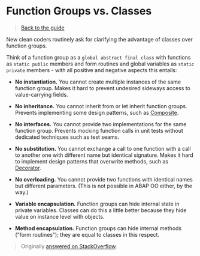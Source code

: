 # Function Groups vs. Classes

> [Back to the guide](../CleanABAP.md)

New clean coders routinely ask for clarifying
the advantage of classes over function groups.

Think of a function group as a `global abstract final class` with functions as `static public` members
and form routines and global variables as `static private` members -
with all positive and negative aspects this entails:

- **No instantiation.**
You cannot create multiple instances of the same function group.
Makes it hard to prevent undesired sideways access to value-carrying fields.

- **No inheritance.**
You cannot inherit from or let inherit function groups.
Prevents implementing some design patterns,
such as [Composite](https://en.wikipedia.org/wiki/Composite_pattern).

- **No interfaces.**
You cannot provide two implementations for the same function group.
Prevents mocking function calls in unit tests without dedicated techniques such as test seams.

- **No substitution.**
You cannot exchange a call to one function with a call to another one with different name but identical signature.
Makes it hard to implement design patterns that overwrite methods,
such as [Decorator](https://en.wikipedia.org/wiki/Decorator_pattern).

- **No overloading.**
You cannot provide two functions with identical names but different parameters.
(This is not possible in ABAP OO either, by the way.)

- **Variable encapsulation.**
Function groups can hide internal state in private variables.
Classes can do this a little better because they hide value on instance level with objects. 

- **Method encapsulation.**
Function groups can hide internal methods ("form routines");
they are equal to classes in this respect.

> Originally [answered on StackOverflow](https://stackoverflow.com/questions/55243044/function-groups-vs-classes/55244019#55244019).

